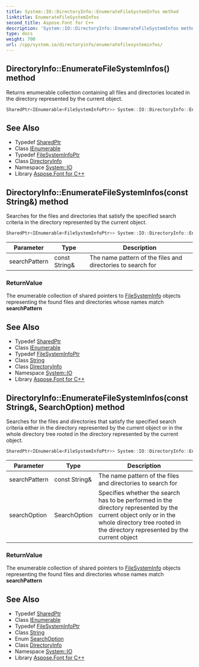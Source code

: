 ```yaml
---
title: System::IO::DirectoryInfo::EnumerateFileSystemInfos method
linktitle: EnumerateFileSystemInfos
second_title: Aspose.Font for C++
description: 'System::IO::DirectoryInfo::EnumerateFileSystemInfos method. Returns enumerable collection containing all files and directories located in the directory represented by the current object in C++.'
type: docs
weight: 700
url: /cpp/system.io/directoryinfo/enumeratefilesysteminfos/
---
```

## DirectoryInfo::EnumerateFileSystemInfos() method


Returns enumerable collection containing all files and directories located in the directory represented by the current object.

```cpp
SharedPtr<IEnumerable<FileSystemInfoPtr>> System::IO::DirectoryInfo::EnumerateFileSystemInfos()
```

## See Also

* Typedef [SharedPtr](../../../system/sharedptr/)
* Class [IEnumerable](../../../system.collections.generic/ienumerable/)
* Typedef [FileSystemInfoPtr](../../../system/filesysteminfoptr/)
* Class [DirectoryInfo](../)
* Namespace [System::IO](../../)
* Library [Aspose.Font for C++](../../../)
## DirectoryInfo::EnumerateFileSystemInfos(const String\&) method


Searches for the files and directories that satisfy the specified search criteria in the directory represented by the current object.

```cpp
SharedPtr<IEnumerable<FileSystemInfoPtr>> System::IO::DirectoryInfo::EnumerateFileSystemInfos(const String &searchPattern)
```


| Parameter | Type | Description |
| --- | --- | --- |
| searchPattern | const String\& | The name pattern of the files and directories to search for |

### ReturnValue

The enumerable collection of shared pointers to [FileSystemInfo](../../filesysteminfo/) objects representing the found files and directories whose names match **searchPattern**

## See Also

* Typedef [SharedPtr](../../../system/sharedptr/)
* Class [IEnumerable](../../../system.collections.generic/ienumerable/)
* Typedef [FileSystemInfoPtr](../../../system/filesysteminfoptr/)
* Class [String](../../../system/string/)
* Class [DirectoryInfo](../)
* Namespace [System::IO](../../)
* Library [Aspose.Font for C++](../../../)
## DirectoryInfo::EnumerateFileSystemInfos(const String\&, SearchOption) method


Searches for the files and directories that satisfy the specified search criteria either in the directory represented by the current object or in the whole directory tree rooted in the directory represented by the current object.

```cpp
SharedPtr<IEnumerable<FileSystemInfoPtr>> System::IO::DirectoryInfo::EnumerateFileSystemInfos(const String &searchPattern, SearchOption searchOption)
```


| Parameter | Type | Description |
| --- | --- | --- |
| searchPattern | const String\& | The name pattern of the files and directories to search for |
| searchOption | SearchOption | Specifies whether the search has to be performed in the directory represented by the current object only or in the whole directory tree rooted in the directory represented by the current object |

### ReturnValue

The enumerable collection of shared pointers to [FileSystemInfo](../../filesysteminfo/) objects representing the found files and directories whose names match **searchPattern**

## See Also

* Typedef [SharedPtr](../../../system/sharedptr/)
* Class [IEnumerable](../../../system.collections.generic/ienumerable/)
* Typedef [FileSystemInfoPtr](../../../system/filesysteminfoptr/)
* Class [String](../../../system/string/)
* Enum [SearchOption](../../searchoption/)
* Class [DirectoryInfo](../)
* Namespace [System::IO](../../)
* Library [Aspose.Font for C++](../../../)
